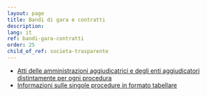 ```yaml
---
layout: page
title: Bandi di gara e contratti
description: 
lang: it
ref: bandi-gara-contratti
order: 25
child_of_ref: societa-trasparente
---
```


* [Atti delle amministrazioni aggiudicatrici e degli enti aggiudicatori distintamente per ogni procedura](./atti-amministrazioni-aggiudicatrici)
* [Informazioni sulle singole procedure in formato tabellare](./tabelle/)